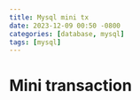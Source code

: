 ```yaml
---
title: Mysql mini tx
date: 2023-12-09 00:50 -0800
categories: [database, mysql]
tags: [mysql]
---
```


# Mini transaction
